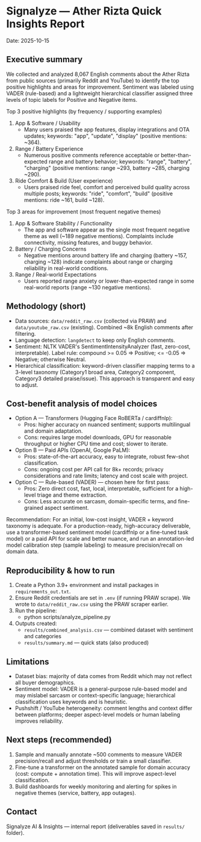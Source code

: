 # Signalyze — Ather Rizta Quick Insights Report

Date: 2025-10-15

Executive summary
-----------------
We collected and analyzed 8,067 English comments about the Ather Rizta from public sources (primarily Reddit and YouTube) to identify the top positive highlights and areas for improvement. Sentiment was labeled using VADER (rule-based) and a lightweight hierarchical classifier assigned three levels of topic labels for Positive and Negative items.

Top 3 positive highlights (by frequency / supporting examples)
1. App & Software / Usability
   - Many users praised the app features, display integrations and OTA updates; keywords: "app", "update", "display" (positive mentions: ~364).
2. Range / Battery Experience
   - Numerous positive comments reference acceptable or better-than-expected range and battery behavior; keywords: "range", "battery", "charging" (positive mentions: range ~293, battery ~285, charging ~290).
3. Ride Comfort & Build (User experience)
   - Users praised ride feel, comfort and perceived build quality across multiple posts; keywords: "ride", "comfort", "build" (positive mentions: ride ~161, build ~128).

Top 3 areas for improvement (most frequent negative themes)
1. App & Software Stability / Functionality
   - The app and software appear as the single most frequent negative theme as well (~189 negative mentions). Complaints include connectivity, missing features, and buggy behavior.
2. Battery / Charging Concerns
   - Negative mentions around battery life and charging (battery ~157, charging ~128) indicate complaints about range or charging reliability in real-world conditions.
3. Range / Real-world Expectations
   - Users reported range anxiety or lower-than-expected range in some real-world reports (range ~130 negative mentions).

Methodology (short)
-------------------
- Data sources: `data/reddit_raw.csv` (collected via PRAW) and `data/youtube_raw.csv` (existing). Combined ~8k English comments after filtering.
- Language detection: `langdetect` to keep only English comments.
- Sentiment: NLTK VADER's SentimentIntensityAnalyzer (fast, zero-cost, interpretable). Label rule: compound >= 0.05 => Positive; <= -0.05 => Negative; otherwise Neutral.
- Hierarchical classification: keyword-driven classifier mapping terms to a 3-level taxonomy (Category1 broad area, Category2 component, Category3 detailed praise/issue). This approach is transparent and easy to adjust.

Cost-benefit analysis of model choices
------------------------------------
- Option A — Transformers (Hugging Face RoBERTa / cardiffnlp):
  - Pros: higher accuracy on nuanced sentiment; supports multilingual and domain adaptation.
  - Cons: requires large model downloads, GPU for reasonable throughput or higher CPU time and cost; slower to iterate.
- Option B — Paid APIs (OpenAI, Google PaLM):
  - Pros: state-of-the-art accuracy, easy to integrate, robust few-shot classification.
  - Cons: ongoing cost per API call for 8k+ records; privacy considerations and rate limits; latency and cost scale with project.
- Option C — Rule-based (VADER) — chosen here for first pass:
  - Pros: Zero direct cost, fast, local, interpretable, sufficient for a high-level triage and theme extraction.
  - Cons: Less accurate on sarcasm, domain-specific terms, and fine-grained aspect sentiment.

Recommendation: For an initial, low-cost insight, VADER + keyword taxonomy is adequate. For a production-ready, high-accuracy deliverable, use a transformer-based sentiment model (cardiffnlp or a fine-tuned task model) or a paid API for scale and better nuance, and run an annotation-led model calibration step (sample labeling) to measure precision/recall on domain data.

Reproducibility & how to run
---------------------------
1. Create a Python 3.9+ environment and install packages in `requirements_out.txt`.
2. Ensure Reddit credentials are set in `.env` (if running PRAW scrape). We wrote to `data/reddit_raw.csv` using the PRAW scraper earlier.
3. Run the pipeline:
   - python scripts/analyze_pipeline.py
4. Outputs created:
   - `results/combined_analysis.csv` — combined dataset with sentiment and categories
   - `results/summary.md` — quick stats (also produced)

Limitations
-----------
- Dataset bias: majority of data comes from Reddit which may not reflect all buyer demographics.
- Sentiment model: VADER is a general-purpose rule-based model and may mislabel sarcasm or context-specific language; hierarchical classification uses keywords and is heuristic.
- Pushshift / YouTube heterogeneity: comment lengths and context differ between platforms; deeper aspect-level models or human labeling improves reliability.

Next steps (recommended)
------------------------
1. Sample and manually annotate ~500 comments to measure VADER precision/recall and adjust thresholds or train a small classifier.
2. Fine-tune a transformer on the annotated sample for domain accuracy (cost: compute + annotation time). This will improve aspect-level classification.
3. Build dashboards for weekly monitoring and alerting for spikes in negative themes (service, battery, app outages).

Contact
-------
Signalyze AI & Insights — internal report (deliverables saved in `results/` folder).
